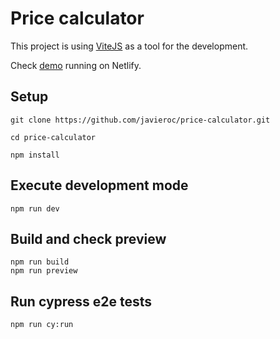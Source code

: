 # Price calculator

This project is using [ViteJS](https://vitejs.dev/) as a tool for the development.

Check [demo](https://unrivaled-kringle-ca2420.netlify.app/) running on Netlify.

## Setup

```
git clone https://github.com/javieroc/price-calculator.git

cd price-calculator

npm install
```

## Execute development mode

`npm run dev`

## Build and check preview

```
npm run build
npm run preview
```

## Run cypress e2e tests

```
npm run cy:run
```
